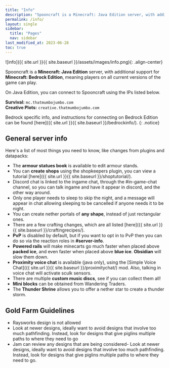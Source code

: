 ```yaml
---
title: "Info"
description: "Spooncraft is a Minecraft: Java Edition server, with additional support for Minecraft: Bedrock Edition, meaning players on all current versions of the game can play."
permalink: /info/
layout: single
sidebar:
  title: "Pages"
  nav: sidebar
last_modified_at: 2023-06-28
toc: true
---
```


![info]({{ site.url }}{{ site.baseurl }}/assets/images/info.png){: .align-center}

Spooncraft is a **Minecraft: Java Edition** server, with additional support for **Minecraft: Bedrock Edition**, meaning players on all current versions of the game can play.

On Java Edition, you can connect to Spooncraft using the IPs listed below.

**Survival:** `mc.thatmumbojumbo.com` \
**Creative Plots:** `creative.thatmumbojumbo.com`

Bedrock specific info, and instructions for connecting on Bedrock Edition can be found [here]({{ site.url }}{{ site.baseurl }}/bedrockinfo/).
{: .notice}

## General server info

Here's a list of most things you need to know, like changes from plugins and datapacks:
- The **armour statues book** is available to edit armour stands.
- You can **create shops** using the shopkeepers plugin, you can view a tutorial [here]({{ site.url }}{{ site.baseurl }}/shoptutorial/).
- Discord chat is linked to the ingame chat, through the #in-game-chat channel, so you can talk ingame and have it appear in discord, and the other way around.
- Only one player needs to sleep to skip the night, and a message will appear in chat allowing sleeping to be cancelled if anyone needs it to be night.
- You can create nether portals of **any shape**, instead of just rectangular ones.
- There are a few crafting changes, which are all listed [here]({{ site.url }}{{ site.baseurl }}/craftingrecipes/).
- **PvP** is disabled by default, but if you want to opt in to PvP then you can do so via the reaction roles in **#server-info**.
- **Powered rails** will make minecarts go much faster when placed above **packed ice**, and even faster when placed above **blue ice**. **Obsidian** will slow them down.
- **Proximity voice chat** is available (java only), using the [Simple Voice Chat]({{ site.url }}{{ site.baseurl }}/proximitychat/) mod. Also, talking in voice chat will activate sculk sensors.
- There are multiple **custom music discs**, see if you can collect them all!
- **Mini blocks** can be obtained from Wandering Traders.
- The **Thunder Shrine** allows you to offer a nether star to create a thunder storm.

## Gold Farm Guidelines
- Raysworks design is not allowed
- Look at newer designs, ideally want to avoid designs that involve too much pathfinding. Instead, look for designs that give piglins multiple paths to where they need to go
- Jam can review any designs that are being considered- Look at newer designs, ideally want to avoid designs that involve too much pathfinding. Instead, look for designs that give piglins multiple paths to where they need to go.

